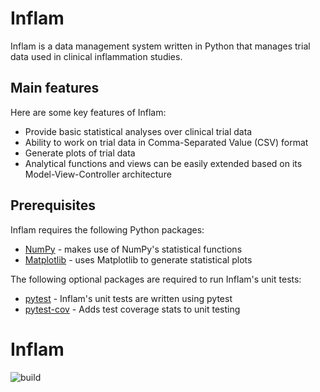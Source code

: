 # Inflam

Inflam is a data management system written in Python that manages trial data used in clinical inflammation studies.

## Main features

Here are some key features of Inflam:

- Provide basic statistical analyses over clinical trial data
- Ability to work on trial data in Comma-Separated Value (CSV) format
- Generate plots of trial data
- Analytical functions and views can be easily extended based on its Model-View-Controller architecture

## Prerequisites

Inflam requires the following Python packages:

- [NumPy](https://www.numpy.org/) - makes use of NumPy's statistical functions
- [Matplotlib](https://matplotlib.org/stable/index.html) - uses Matplotlib to generate statistical plots

The following optional packages are required to run Inflam's unit tests:

- [pytest](https://docs.pytest.org/en/stable/) - Inflam's unit tests are written using pytest
- [pytest-cov](https://pypi.org/project/pytest-cov/) - Adds test coverage stats to unit testing

# Inflam

![build](https://github.com/aleighbrown/python-intermediate-inflammation/workflows/CI/badge.svg?branch=main)

